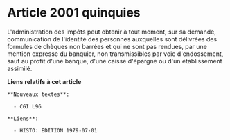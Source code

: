 # Article 2001 quinquies

L'administration des impôts peut obtenir à tout moment, sur sa demande, communication de l'identité des personnes auxquelles
sont délivrées des formules de chèques non barrées et qui ne sont pas rendues, par une mention expresse du banquier, non
transmissibles par voie d'endossement, sauf au profit d'une banque, d'une caisse d'épargne ou d'un établissement assimilé.

**Liens relatifs à cet article**

	**Nouveaux textes**:

	  - CGI L96

	**Liens**:

	  - HISTO: EDITION 1979-07-01
